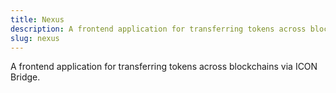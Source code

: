 ```yaml
---
title: Nexus
description: A frontend application for transferring tokens across blockchains via ICON Bridge.
slug: nexus
---
```


A frontend application for transferring tokens across blockchains via ICON Bridge.